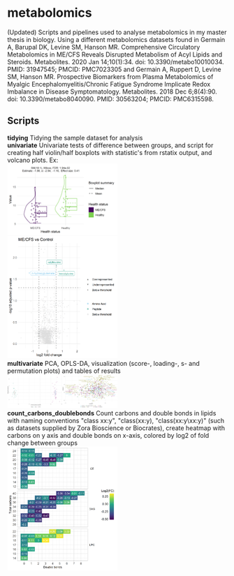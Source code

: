 # metabolomics 
(Updated) Scripts and pipelines used to analyse metabolomics in my master thesis in biology. Using a different metabolomics datasets found in Germain A, Barupal DK, Levine SM, Hanson MR. Comprehensive Circulatory Metabolomics in ME/CFS Reveals Disrupted Metabolism of Acyl Lipids and Steroids. Metabolites. 2020 Jan 14;10(1):34. doi: 10.3390/metabo10010034. PMID: 31947545; PMCID: PMC7023305 and  Germain A, Ruppert D, Levine SM, Hanson MR. Prospective Biomarkers from Plasma Metabolomics of Myalgic Encephalomyelitis/Chronic Fatigue Syndrome Implicate Redox Imbalance in Disease Symptomatology. Metabolites. 2018 Dec 6;8(4):90. doi: 10.3390/metabo8040090. PMID: 30563204; PMCID: PMC6315598.


## Scripts
**tidying** Tidying the sample dataset for analysis<br/>
**univariate** Univariate tests of difference between groups, and script for creating half violin/half boxplots with statistic's from rstatix output, and volcano plots. Ex: <br/>
<img src="plots/example_violinboxplot.png" width=50% height=50%><br/>
<img src="plots/volcanoplot.png" width=50% height=50%><br/>
**multivariate** PCA, OPLS-DA, visualization (score-, loading-, s- and permutation plots) and tables of results<br/>
<img src="plots/OPLS_scores_and_loadings.png" width=50% height=50%><br/>
**count_carbons_doublebonds** Count carbons and double bonds in lipids with naming conventions "class xx:y", "class(xx:y), "class(xx:y\xx:y)" (such as datasets supplied by Zora Bioscience or Biocrates), create heatmap with carbons on y axis and double bonds on x-axis, colored by log2 of fold change between groups <br/>
<img src="plots/LipidCarbonDoublebonds.png" width=50% height=50%><br/>
